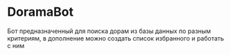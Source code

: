 # DoramaBot
Бот предназначенный для поиска дорам из базы данных по разным критериям, в дополнение можно создать список избранного и работать с ним
